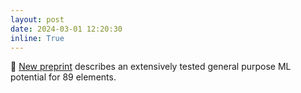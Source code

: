 ```yaml
---
layout: post
date: 2024-03-01 12:20:30
inline: True
---
```


:loudspeaker: [New preprint](https://arxiv.org/abs/2401.00096v2) describes an extensively tested general purpose ML potential for 89 elements.

